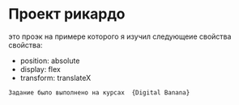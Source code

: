 # Проект рикардо 

это проэк на примере которого я изучил следующеие свойства свойства:

* position: absolute
* display: flex 
* transform: translateX

```
Задание было выполнено на курсах  {Digital Banana} 
```
